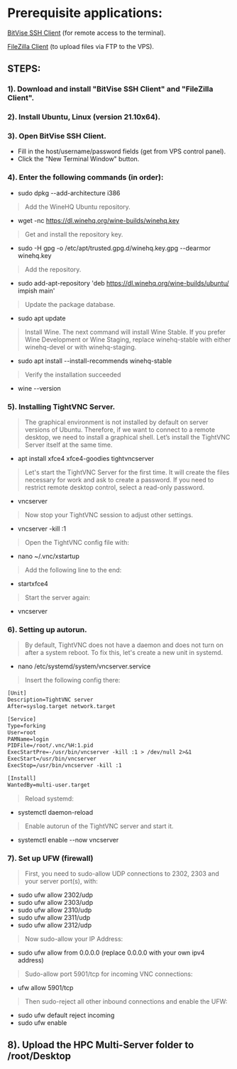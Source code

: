# Prerequisite applications:

[BitVise SSH Client](https://www.bitvise.com/ssh-client-download) (for remote access to the terminal).

[FileZilla Client](https://filezilla-project.org/download.php?platform=win64) (to upload files via FTP to the VPS).

## STEPS:

### 1). Download and install "BitVise SSH Client" and "FileZilla Client".

### 2). Install Ubuntu, Linux (version 21.10x64).

### 3). Open BitVise SSH Client.
- Fill in the host/username/password fields (get from VPS control panel).
- Click the "New Terminal Window" button.

### 4). Enter the following commands (in order):
- sudo dpkg --add-architecture i386

> Add the WineHQ Ubuntu repository.
- wget -nc https://dl.winehq.org/wine-builds/winehq.key

> Get and install the repository key.
- sudo -H gpg -o /etc/apt/trusted.gpg.d/winehq.key.gpg --dearmor winehq.key

> Add the repository.
- sudo add-apt-repository 'deb https://dl.winehq.org/wine-builds/ubuntu/ impish main'

> Update the package database.
- sudo apt update

> Install Wine.
> The next command will install Wine Stable. If you prefer Wine Development or Wine Staging, replace winehq-stable with either winehq-devel or with winehq-staging.
- sudo apt install --install-recommends winehq-stable

> Verify the installation succeeded
- wine --version

### 5). Installing TightVNC Server.

> The graphical environment is not installed by default on server versions of Ubuntu. Therefore, if we want to connect to a remote desktop, we need to install a graphical shell. Let’s install the TightVNC Server itself at the same time.
- apt install xfce4 xfce4-goodies tightvncserver

> Let's start the TightVNC Server for the first time. It will create the files necessary for work and ask to create a password.
> If you need to restrict remote desktop control, select a read-only password.
- vncserver

> Now stop your TightVNC session to adjust other settings.
- vncserver -kill :1

> Open the TightVNC config file with:
- nano ~/.vnc/xstartup

> Add the following line to the end:
- startxfce4

> Start the server again:
- vncserver

### 6). Setting up autorun.

> By default, TightVNC does not have a daemon and does not turn on after a system reboot. To fix this, let's create a new unit in systemd.
- nano /etc/systemd/system/vncserver.service

> Insert the following config there:

```diff
[Unit]
Description=TightVNC server
After=syslog.target network.target

[Service]
Type=forking
User=root
PAMName=login
PIDFile=/root/.vnc/%H:1.pid
ExecStartPre=-/usr/bin/vncserver -kill :1 > /dev/null 2>&1
ExecStart=/usr/bin/vncserver
ExecStop=/usr/bin/vncserver -kill :1

[Install]
WantedBy=multi-user.target
```

> Reload systemd:
- systemctl daemon-reload

> Enable autorun of the TightVNC server and start it.

- systemctl enable --now vncserver

### 7). Set up UFW (firewall)
> First, you need to sudo-allow UDP connections to 2302, 2303 and your server port(s), with:
- sudo ufw allow 2302/udp
- sudo ufw allow 2303/udp
- sudo ufw allow 2310/udp
- sudo ufw allow 2311/udp
- sudo ufw allow 2312/udp
> Now sudo-allow your IP Address:
- sudo ufw allow from 0.0.0.0 (replace 0.0.0.0 with your own ipv4 address)
> Sudo-allow port 5901/tcp for incoming VNC connections:
- ufw allow 5901/tcp
> Then sudo-reject all other inbound connections and enable the UFW:
- sudo ufw default reject incoming
- sudo ufw enable


## 8). Upload the **HPC Multi-Server** folder to /root/Desktop
